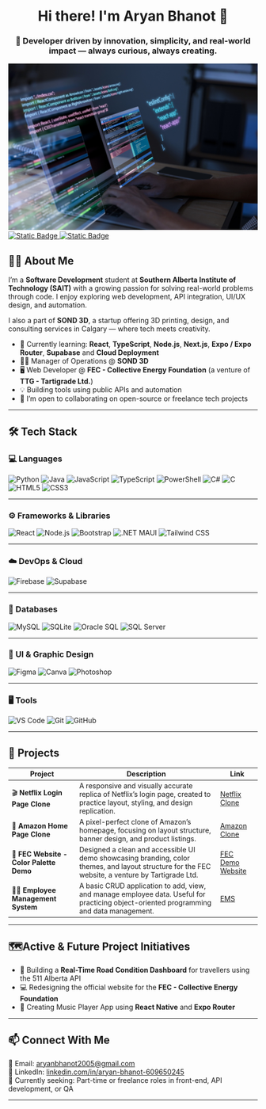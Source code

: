 <h1 align="center">Hi there! I'm Aryan Bhanot 👋</h1>
<h3 align="center">🚀 Developer driven by innovation, simplicity, and real-world impact — always curious, always creating.</h3>

![Cover Image](cover.jpg)
[![Static Badge](https://img.shields.io/badge/LinkedIn-Aryan%20Bhanot-%230A66C2?style=for-the-badge&logo=linkedin) ](https://www.linkedin.com/in/aryan-bhanot-609650245)
[![Static Badge](https://img.shields.io/badge/Email-aryanbhanot2005@gmail.com-%23D14836?style=for-the-badge&logo=gmail)](mailto:aryanbhanot2005@gmail.com)


## 👨‍💻 About Me

I’m a **Software Development** student at **Southern Alberta Institute of Technology (SAIT)** with a growing passion for solving real-world problems through code. I enjoy exploring web development, API integration, UI/UX design, and automation.

I also a part of **SOND 3D**, a startup offering 3D printing, design, and consulting services in Calgary — where tech meets creativity.

- 🧠 Currently learning: **React**, **TypeScript**, **Node.js**, **Next.js**, **Expo / Expo Router**, **Supabase** and **Cloud Deployment**
- 🧑‍🔧 Manager of Operations @ **SOND 3D**
- 🖥️ Web Developer @ **FEC - Collective Energy Foundation** (a venture of **TTG - Tartigrade Ltd.**)  
- 💡 Building tools using public APIs and automation 
- 🤝 I’m open to collaborating on open-source or freelance tech projects 


---

## 🛠️ Tech Stack

### 💻 Languages
<img src="https://cdn.jsdelivr.net/gh/devicons/devicon@latest/icons/python/python-original.svg" width=50px alt="Python" title="Python"/> <img src="https://cdn.jsdelivr.net/gh/devicons/devicon@latest/icons/java/java-original.svg" width=50px alt="Java" title="Java"/> <img src="https://cdn.jsdelivr.net/gh/devicons/devicon@latest/icons/javascript/javascript-original.svg" width=50px alt="JavaScript" title="JavaScript"/> <img src="https://cdn.jsdelivr.net/gh/devicons/devicon@latest/icons/typescript/typescript-original.svg" width=50px alt="TypeScript" title="TypeScript"/> <img src="https://cdn.jsdelivr.net/gh/devicons/devicon@latest/icons/powershell/powershell-original.svg" width=50px alt="PowerShell" title="PowerShell"/> <img src="https://cdn.jsdelivr.net/gh/devicons/devicon@latest/icons/csharp/csharp-original.svg" width=50px alt="C#" title="C#"/> <img src="https://cdn.jsdelivr.net/gh/devicons/devicon@latest/icons/c/c-original.svg" width=50px alt="C" title="C"/> <img src="https://cdn.jsdelivr.net/gh/devicons/devicon@latest/icons/html5/html5-original.svg" width=50px alt="HTML5" title="HTML5"/> <img src="https://cdn.jsdelivr.net/gh/devicons/devicon@latest/icons/css3/css3-original.svg" width=50px alt="CSS3" title="CSS3"/>

---

### ⚙️ Frameworks & Libraries
<img src="https://cdn.jsdelivr.net/gh/devicons/devicon@latest/icons/react/react-original.svg" width=50px alt="React" title="React"/> <img src="https://cdn.jsdelivr.net/gh/devicons/devicon@latest/icons/nodejs/nodejs-original.svg" width=50px alt="Node.js" title="Node.js"/> <img src="https://cdn.jsdelivr.net/gh/devicons/devicon@latest/icons/bootstrap/bootstrap-original.svg" width=50px alt="Bootstrap" title="Bootstrap"/> <img src="https://user-images.githubusercontent.com/25181517/121405754-b4f48f80-c95d-11eb-8893-fc325bde617f.png" width=50px alt=".NET MAUI" title=".NET MAUI"/> <img src="https://cdn.jsdelivr.net/gh/devicons/devicon@latest/icons/tailwindcss/tailwindcss-original.svg" width=50px alt="Tailwind CSS" title="Tailwind CSS"/>

---

### ☁️ DevOps & Cloud
<img src="https://cdn.jsdelivr.net/gh/devicons/devicon@latest/icons/firebase/firebase-plain.svg" width=50px alt="Firebase" title="Firebase"/> <img src="https://cdn.jsdelivr.net/gh/devicons/devicon@latest/icons/supabase/supabase-plain.svg" width="50px" alt="Supabase" title="Supabase"/>

---

### 🧠 Databases
<img src="https://cdn.jsdelivr.net/gh/devicons/devicon@latest/icons/mysql/mysql-original-wordmark.svg" width=50px alt="MySQL" title="MySQL"/> <img src="https://cdn.jsdelivr.net/gh/devicons/devicon@latest/icons/sqlite/sqlite-original.svg" width=50px alt="SQLite" title="SQLite"/> <img src="https://cdn.jsdelivr.net/gh/devicons/devicon@latest/icons/oracle/oracle-original.svg" width=50px alt="Oracle SQL" title="Oracle SQL"/> <img src="https://cdn.jsdelivr.net/gh/devicons/devicon@latest/icons/microsoftsqlserver/microsoftsqlserver-plain.svg" width=50px alt="SQL Server" title="SQL Server"/>

---

### 🎨 UI & Graphic Design
<img src="https://cdn.jsdelivr.net/gh/devicons/devicon@latest/icons/figma/figma-original.svg" width=50px alt="Figma" title="Figma"/> <img src="https://cdn.jsdelivr.net/gh/devicons/devicon@latest/icons/canva/canva-original.svg" width=50px alt="Canva" title="Canva"/> <img src="https://cdn.jsdelivr.net/gh/devicons/devicon@latest/icons/photoshop/photoshop-plain.svg" width=50px alt="Photoshop" title="Photoshop"/>

---

### 🖥️ Tools
<img src="https://cdn.jsdelivr.net/gh/devicons/devicon@latest/icons/vscode/vscode-original.svg" width=50px alt="VS Code" title="VS Code"/> <img src="https://cdn.jsdelivr.net/gh/devicons/devicon@latest/icons/git/git-original.svg" width=50px alt="Git" title="Git"/> <img src="https://cdn.jsdelivr.net/gh/devicons/devicon@latest/icons/github/github-original.svg" width=50px alt="GitHub" title="GitHub"/>

---


## 📌 Projects

| Project | Description | Link |
|--------|-------------|------|
| 🎬 **Netflix Login Page Clone** | A responsive and visually accurate replica of Netflix’s login page, created to practice layout, styling, and design replication. | [Netflix Clone](https://github.com/aryanbhanot05/Netflix_Clone) |
| 🛒 **Amazon Home Page Clone** | A pixel-perfect clone of Amazon’s homepage, focusing on layout structure, banner design, and product listings. | [Amazon Clone](https://github.com/aryanbhanot05/Amazon_Clone) |
| 🎨 **FEC Website - Color Palette Demo** | Designed a clean and accessible UI demo showcasing branding, color themes, and layout structure for the FEC website, a venture by Tartigrade Ltd. | [FEC Demo Website](https://github.com/aryanbhanot05/fec_website_demo_by_aryan_bhanot) |
| 👨‍💼 **Employee Management System** | A basic CRUD application to add, view, and manage employee data. Useful for practicing object-oriented programming and data management. | [EMS](https://github.com/aryanbhanot05/Employee_Manager) |

---


## 🗺️Active & Future Project Initiatives

- 🚦 Building a **Real-Time Road Condition Dashboard** for travellers using the 511 Alberta API  
- 💻 Redesigning the official website for the **FEC - Collective Energy Foundation**  
- 📱 Creating Music Player App using **React Native** and **Expo Router**

---


## 📫 Connect With Me

📧 Email: [aryanbhanot2005@gmail.com](mailto:aryanbhanot2005@gmail.com)  
🔗 LinkedIn: [linkedin.com/in/aryan-bhanot-609650245](https://www.linkedin.com/in/aryan-bhanot-609650245)  
🌱 Currently seeking: Part-time or freelance roles in front-end, API development, or QA

---


<!-- 
🔖 References & Attributions:

- Devicon Icons sourced from: https://github.com/devicons/devicon
- Technology logos via CDN: https://cdn.jsdelivr.net/gh/devicons/devicon@latest/
- Badge styles by Shields.io: https://shields.io
- Cover image, project screenshots, and other visuals are either created by me or used with proper permission.
- All product names, logos, and brands are property of their respective owners. Use here is for identification and educational purposes only.
-->
